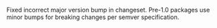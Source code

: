 ---
---

Fixed incorrect major version bump in changeset. Pre-1.0 packages use minor bumps for breaking changes per semver specification.
